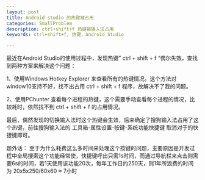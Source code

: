 ```yaml
---
layout: post
title: Android studio 的热键被占用
categories: SmallProblem
description: ctrl+shift+f 热键被输入法占用
keywords: ctrl+shift+f, 热键，Android Studio

---
```


最近在Android Studio的使用过程中，发现热键” ctrl + shift + f “偶尔失效，查找到两种方案来解决这个问题：

1、使用Windows Hotkey Explorer 来查看所有的热键情况。这个方法对window10支持不好，找不出占用 ctrl + shift + f 程序，故解决不了我的问题。

2、使用PChunter 查看每个进程的热键，这个需要手动查看每个进程的情况，比较耗时，依然找不到 ctrl + shift + f 的占用情况。

最后，偶然发现的切换输入法时这个热键会生效，后来确定了搜狗输入法占用了这个热键，前往搜狗输入法的 工具箱-属性设置-按键-系统功能快捷键 取消对于的快捷键即可。

题外话：
	至于为什么耗费这么多时间来处理这个按键的问题，主要原因是开发过程中全局搜索这个功能经常使，快捷键呼出只需1s时间，而通过导航栏来点击则需要6s的时间，若1天使用该功能20次，每年工作日约250天，则1年所浪费的时间为 20x5x250/60x60 ≈ 7小时



